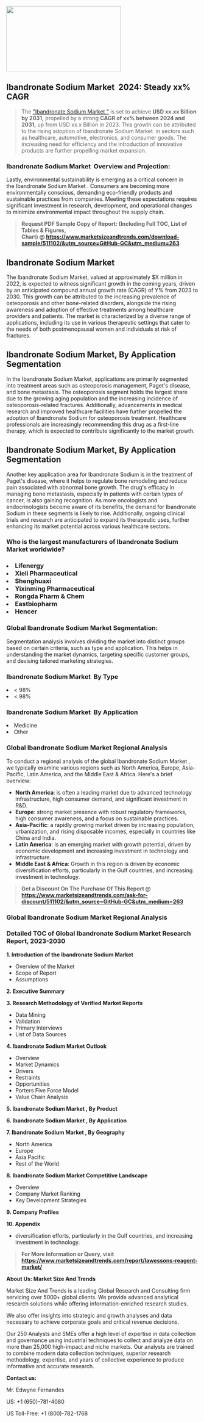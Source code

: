<p><img class="alignnone size-medium wp-image-20088" src="https://ffe5etoiles.com/wp-content/uploads/2024/12/MST1-300x171.png" alt="" width="300" height="171" /></p><h2 id="ember46" class="ember-view reader-text-block__heading-2">Ibandronate Sodium Market &nbsp;2024: Steady&nbsp;xx% CAGR</h2><blockquote id="ember47" class="ember-view reader-text-block__blockquote">The&nbsp;<a class="app-aware-link " href="https://www.marketsizeandtrends.com/download-sample/511102/&utm_source=GitHub-GC&utm_medium=263" target="_blank" data-test-app-aware-link="">"Ibandronate Sodium Market "</a>&nbsp;is set to achieve&nbsp;<strong>USD&nbsp;xx.xx&nbsp;Billion by 2031,</strong>&nbsp;propelled by a strong&nbsp;<strong>CAGR of&nbsp;xx% between 2024 and 2031,</strong>&nbsp;up from USD xx.x Billion in 2023. This growth can be attributed to the rising adoption of&nbsp;Ibandronate Sodium Market &nbsp;in sectors such as healthcare, automotive, electronics, and consumer goods. The increasing need for efficiency and the introduction of innovative products are further propelling market expansion.</blockquote><h3 id="ember48" class="ember-view reader-text-block__heading-3">Ibandronate Sodium Market &nbsp;Overview and Projection:</h3><p id="ember49" class="ember-view reader-text-block__paragraph">Lastly, environmental sustainability is emerging as a critical concern in the&nbsp;Ibandronate Sodium Market . Consumers are becoming more environmentally conscious, demanding eco-friendly products and sustainable practices from companies. Meeting these expectations requires significant investment in research, development, and operational changes to minimize environmental impact throughout the supply chain.</p><blockquote id="ember50" class="ember-view reader-text-block__blockquote"><strong>Request PDF Sample Copy of Report: (Including Full TOC, List of Tables &amp; Figures, Chart)&nbsp;@&nbsp;<strong><a href="https://www.marketsizeandtrends.com/download-sample/511102/&utm_source=GitHub-GC&utm_medium=263" target="_blank">https://www.marketsizeandtrends.com/download-sample/511102/&utm_source=GitHub-GC&utm_medium=263</a></strong></strong></blockquote><h3 class=""> <h2>Ibandronate Sodium Market</h2><p>The Ibandronate Sodium Market, valued at approximately $X million in 2022, is expected to witness significant growth in the coming years, driven by an anticipated compound annual growth rate (CAGR) of Y% from 2023 to 2030. This growth can be attributed to the increasing prevalence of osteoporosis and other bone-related disorders, alongside the rising awareness and adoption of effective treatments among healthcare providers and patients. The market is characterized by a diverse range of applications, including its use in various therapeutic settings that cater to the needs of both postmenopausal women and individuals at risk of fractures.</p><h2>Ibandronate Sodium Market, By Application Segmentation</h2><p>In the Ibandronate Sodium Market, applications are primarily segmented into treatment areas such as osteoporosis management, Paget's disease, and bone metastasis. The osteoporosis segment holds the largest share due to the growing aging population and the increasing incidence of osteoporosis-related fractures. Additionally, advancements in medical research and improved healthcare facilities have further propelled the adoption of Ibandronate Sodium for osteoporosis treatment. Healthcare professionals are increasingly recommending this drug as a first-line therapy, which is expected to contribute significantly to the market growth.</p><h2>Ibandronate Sodium Market, By Application Segmentation</h2><p>Another key application area for Ibandronate Sodium is in the treatment of Paget's disease, where it helps to regulate bone remodeling and reduce pain associated with abnormal bone growth. The drug's efficacy in managing bone metastasis, especially in patients with certain types of cancer, is also gaining recognition. As more oncologists and endocrinologists become aware of its benefits, the demand for Ibandronate Sodium in these segments is likely to rise. Additionally, ongoing clinical trials and research are anticipated to expand its therapeutic uses, further enhancing its market potential across various healthcare sectors.</p></h3><h3 id="" class="">Who is the largest manufacturers of&nbsp;Ibandronate Sodium Market worldwide?</h3><h3 class=""></Li><Li>Lifenergy</Li><Li> Xieli Pharmaceutical</Li><Li> Shenghuaxi</Li><Li> Yixinming Pharmaceutical</Li><Li> Rongda Pharm & Chem</Li><Li> Eastbiopharm</Li><Li> Hencer</h3><h3 id="ember53" class="ember-view reader-text-block__heading-3">Global&nbsp;Ibandronate Sodium Market Segmentation:</h3><p id="ember54" class="ember-view reader-text-block__paragraph">Segmentation analysis involves dividing the market into distinct groups based on certain criteria, such as type and application. This helps in understanding the market dynamics, targeting specific customer groups, and devising tailored marketing strategies.</p><h3 id="" class="">Ibandronate Sodium Market &nbsp;By Type</h3><p></Li><Li>< 98%</Li><Li> < 98%</p><h3 id="" class="">Ibandronate Sodium Market &nbsp;By Application</h3><p class=""></Li><Li>Medicine</Li><Li> Other</p><h3 id="ember62" class="ember-view reader-text-block__heading-3">Global Ibandronate Sodium Market Regional Analysis</h3><p id="ember63" class="ember-view reader-text-block__paragraph">To conduct a regional analysis of the global Ibandronate Sodium Market , we typically examine various regions such as North America, Europe, Asia-Pacific, Latin America, and the Middle East &amp; Africa. Here's a brief overview:</p><ul><li><strong>North America</strong>: is often a leading market due to advanced technology infrastructure, high consumer demand, and significant investment in R&amp;D.</li><li><strong>Europe</strong>: strong market presence with robust regulatory frameworks, high consumer awareness, and a focus on sustainable practices.</li><li><strong>Asia-Pacific</strong>: a rapidly growing market driven by increasing population, urbanization, and rising disposable incomes, especially in countries like China and India.</li><li><strong>Latin America</strong>: is an emerging market with growth potential, driven by economic development and increasing investment in technology and infrastructure.</li><li><strong>Middle East &amp; Africa</strong>: Growth in this region is driven by economic diversification efforts, particularly in the Gulf countries, and increasing investment in technology.</li></ul><blockquote id="ember61" class="ember-view reader-text-block__blockquote"><strong>Get a Discount On The Purchase Of This Report @ <strong><a href="https://html-cleaner.com/" target="">https://www.marketsizeandtrends.com/ask-for-discount/511102/&utm_source=GitHub-GC&utm_medium=263</a></strong></strong></blockquote><h3 id="ember62" class="ember-view reader-text-block__heading-3">Global Ibandronate Sodium Market Regional Analysis</h3><h3 id="" class="">Detailed TOC of Global Ibandronate Sodium Market Research Report, 2023-2030</h3><p id="" class=""><strong>1. Introduction of the Ibandronate Sodium Market </strong></p><ul><li>Overview of the Market</li><li>Scope of Report</li><li>Assumptions</li></ul><p id="" class=""><strong>2. Executive Summary</strong></p><p id="" class=""><strong>3. Research Methodology of Verified Market Reports</strong></p><ul><li>Data Mining</li><li>Validation</li><li>Primary Interviews</li><li>List of Data Sources</li></ul><p id="" class=""><strong>4. Ibandronate Sodium Market Outlook</strong></p><ul><li>Overview</li><li>Market Dynamics</li><li>Drivers</li><li>Restraints</li><li>Opportunities</li><li>Porters Five Force Model</li><li>Value Chain Analysis</li></ul><p id="" class=""><strong>5. Ibandronate Sodium Market , By Product</strong></p><p id="" class=""><strong>6. Ibandronate Sodium Market , By Application</strong></p><p id="" class=""><strong>7. Ibandronate Sodium Market , By Geography</strong></p><ul><li>North America</li><li>Europe</li><li>Asia Pacific</li><li>Rest of the World</li></ul><p id="" class=""><strong>8. Ibandronate Sodium Market Competitive Landscape</strong></p><ul><li>Overview</li><li>Company Market Ranking</li><li>Key Development Strategies</li></ul><p id="" class=""><strong>9. Company Profiles</strong></p><p id="" class=""><strong>10. Appendix</strong></p><ul><li>diversification efforts, particularly in the Gulf countries, and increasing investment in technology.</li></ul><blockquote id="ember65" class="ember-view reader-text-block__blockquote"><strong>For More Information or Query, visit <strong><strong><a href="https://html-cleaner.com/" target="">https://www.marketsizeandtrends.com/report/lawessons-reagent-market/</a></strong></strong></strong></blockquote><p id="" class=""><strong>About Us: Market Size And Trends</strong></p><p id="" class="">Market Size And Trends is a leading Global Research and Consulting firm servicing over 5000+ global clients. We provide advanced analytical research solutions while offering information-enriched research studies.</p><p id="" class="">We also offer insights into strategic and growth analyses and data necessary to achieve corporate goals and critical revenue decisions.</p><p id="" class="">Our 250 Analysts and SMEs offer a high level of expertise in data collection and governance using industrial techniques to collect and analyze data on more than 25,000 high-impact and niche markets. Our analysts are trained to combine modern data collection techniques, superior research methodology, expertise, and years of collective experience to produce informative and accurate research.</p><p id="" class=""><strong>Contact us:</strong></p><p id="" class="">Mr. Edwyne Fernandes</p><p id="" class="">US: +1 (650)-781-4080</p><p id="" class="">US Toll-Free: +1 (800)-782-1768</p>
